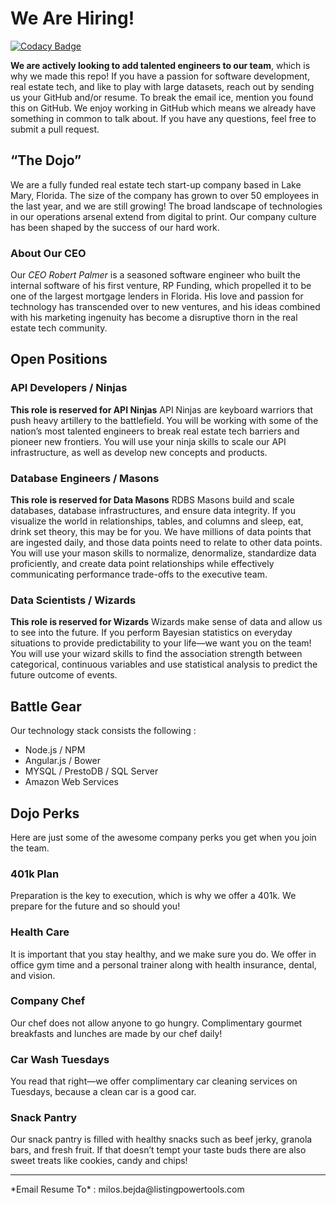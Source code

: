 # We Are Hiring!

[![Codacy Badge](https://api.codacy.com/project/badge/Grade/8a44c5a510b9450593445eed9b4aac68)](https://www.codacy.com/app/not-milos-bejda/We-Are-Hiring?utm_source=github.com&utm_medium=referral&utm_content=ListingPowerTools/We-Are-Hiring&utm_campaign=badger)

**We are actively looking to add talented engineers to our team**, which is why we made this repo! If you have a passion for software development, real estate tech, and like to play with large datasets, reach out by sending us your GitHub and/or resume. To break the email ice, mention you found this on GitHub. We enjoy working in GitHub which means we already have something in common to talk about. If you have any questions, feel free to submit a pull request. 


## “The Dojo”
We are a fully funded real estate tech start-up company based in Lake Mary, Florida. The size of the company has grown to over 50 employees in the last year, and we are still growing! The broad landscape of technologies in our operations arsenal extend from digital to print. Our company culture has been shaped by the success of our hard work.

### About Our CEO
Our *CEO Robert Palmer* is a seasoned software engineer who built the internal software of his first venture, RP Funding, which propelled it to be one of the largest mortgage lenders in Florida. His love and passion for technology has transcended over to new ventures, and his ideas combined with his marketing ingenuity has become a disruptive thorn in the real estate tech community. 

## Open Positions
### API Developers / Ninjas
**This role is reserved for API Ninjas** API Ninjas are keyboard warriors that push heavy artillery to the battlefield. You will be working with some of the nation’s most talented engineers to break real estate tech barriers and pioneer new frontiers. You will use your ninja skills to scale our API infrastructure, as well as develop new concepts and products.  

### Database Engineers / Masons
**This role is reserved for Data Masons** RDBS Masons build and scale databases, database infrastructures, and ensure data integrity. If you visualize the world in relationships, tables, and columns and sleep, eat, drink set theory, this may be for you. We have millions of data points that are ingested daily, and those data points need to relate to other data points. You will use your mason skills to normalize, denormalize, standardize data proficiently, and create data point relationships while effectively communicating performance trade-offs to the executive team. 

### Data Scientists / Wizards
**This role is reserved for Wizards** Wizards make sense of data and allow us to see into the future. If you perform Bayesian statistics on everyday situations to provide predictability to your life—we want you on the team! You will use your wizard skills to find the association strength between categorical, continuous variables and use statistical analysis to predict the future outcome of events. 


## Battle Gear 
Our technology stack consists the following :
- Node.js / NPM
- Angular.js / Bower
- MYSQL / PrestoDB / SQL Server
- Amazon Web Services 


## Dojo Perks
Here are just some of the awesome company perks you get when you join the team. 

### 401k Plan 
Preparation is the key to execution, which is why we offer a 401k. We prepare for the future and so should you!

### Health Care 
It is important that you stay healthy, and we make sure you do. We offer in office gym time and a personal trainer along with health insurance, dental, and vision.

### Company Chef 
Our chef does not allow anyone to go hungry. Complimentary gourmet breakfasts and lunches are made by our chef daily!

### Car Wash Tuesdays
You read that right—we offer complimentary car cleaning services on Tuesdays, because a clean car is a good car. 

### Snack Pantry 
Our snack pantry is filled with healthy snacks such as beef jerky, granola bars, and fresh fruit. If that doesn’t tempt your taste buds there are also sweet treats like cookies, candy and chips!

<hr>
*Email Resume To* : milos.bejda@listingpowertools.com
